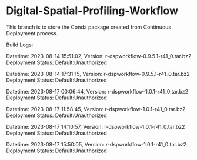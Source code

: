# Digital-Spatial-Profiling-Workflow

This branch is to store the Conda package created from Continuous Deployment process.

Build Logs:

Datetime: 2023-08-14 15:51:02, Version:  r-dspworkflow-0.9.5.1-r41_0.tar.bz2
<br>Deployment Status: Default:Unauthorized

Datetime: 2023-08-14 17:31:15, Version:  r-dspworkflow-0.9.5.1-r41_0.tar.bz2
<br>Deployment Status: Default:Unauthorized

Datetime: 2023-08-17 00:06:44, Version:  r-dspworkflow-1.0.1-r41_0.tar.bz2
<br>Deployment Status: Default:Unauthorized

Datetime: 2023-08-17 11:58:45, Version:  r-dspworkflow-1.0.1-r41_0.tar.bz2
<br>Deployment Status: Default:Unauthorized

Datetime: 2023-08-17 14:10:57, Version:  r-dspworkflow-1.0.1-r41_0.tar.bz2
<br>Deployment Status: Default:Unauthorized

Datetime: 2023-08-17 15:50:05, Version:  r-dspworkflow-1.0.1-r41_0.tar.bz2
<br>Deployment Status: Default:Unauthorized
